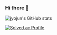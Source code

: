 ### Hi there 👋

<!--
**jyojun/jyojun** is a ✨ _special_ ✨ repository because its `README.md` (this file) appears on your GitHub profile.

Here are some ideas to get you started:

- 🔭 I’m currently working on ...
- 🌱 I’m currently learning ...
- 👯 I’m looking to collaborate on ...
- 🤔 I’m looking for help with ...
- 💬 Ask me about ...
- 📫 How to reach me: ...
- 😄 Pronouns: ...
- ⚡ Fun fact: ...
-->

![jyojun's GitHub stats](https://github-readme-stats.vercel.app/api?username=jyojun&show_icons=true&theme=dark)

[![Solved.ac Profile](http://mazassumnida.wtf/api/generate_badge?boj=parkcode98)](https://solved.ac/parkcode98)
